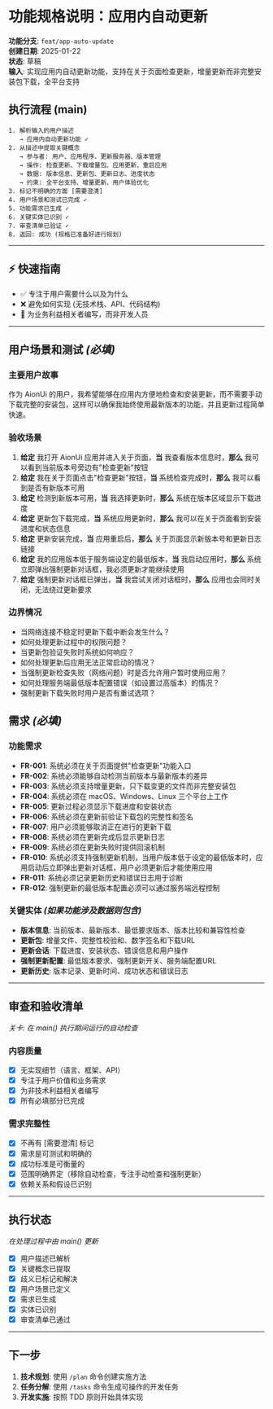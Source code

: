 # 功能规格说明：应用内自动更新

**功能分支**: `feat/app-auto-update`  
**创建日期**: 2025-01-22  
**状态**: 草稿  
**输入**: 实现应用内自动更新功能，支持在关于页面检查更新，增量更新而非完整安装包下载，全平台支持

## 执行流程 (main)
```
1. 解析输入的用户描述
   → 应用内自动更新功能 ✓
2. 从描述中提取关键概念
   → 参与者: 用户、应用程序、更新服务器、版本管理
   → 操作: 检查更新、下载增量包、应用更新、重启应用
   → 数据: 版本信息、更新包、更新日志、进度状态
   → 约束: 全平台支持、增量更新、用户体验优化
3. 标记不明确的方面 [需要澄清]
4. 用户场景和测试已完成 ✓
5. 功能需求已生成 ✓
6. 关键实体已识别 ✓
7. 审查清单已验证 ✓
8. 返回: 成功 (规格已准备好进行规划)
```

---

## ⚡ 快速指南
- ✅ 专注于用户需要什么以及为什么
- ❌ 避免如何实现 (无技术栈、API、代码结构)
- 👥 为业务利益相关者编写，而非开发人员

---

## 用户场景和测试 *(必填)*

### 主要用户故事
作为 AionUi 的用户，我希望能够在应用内方便地检查和安装更新，而不需要手动下载完整的安装包，这样可以确保我始终使用最新版本的功能，并且更新过程简单快速。

### 验收场景
1. **给定** 我打开 AionUi 应用并进入关于页面，**当** 我查看版本信息时，**那么** 我可以看到当前版本号旁边有"检查更新"按钮
2. **给定** 我在关于页面点击"检查更新"按钮，**当** 系统检查完成时，**那么** 我可以看到是否有新版本可用
3. **给定** 检测到新版本可用，**当** 我选择更新时，**那么** 系统在版本区域显示下载进度
4. **给定** 更新包下载完成，**当** 系统应用更新时，**那么** 我可以在关于页面看到安装进度和状态信息
5. **给定** 更新安装完成，**当** 应用重启后，**那么** 关于页面显示新版本号和更新日志链接
6. **给定** 我的应用版本低于服务端设定的最低版本，**当** 我启动应用时，**那么** 系统立即弹出强制更新对话框，我必须更新才能继续使用
7. **给定** 强制更新对话框已弹出，**当** 我尝试关闭对话框时，**那么** 应用也会同时关闭，无法绕过更新要求

### 边界情况
- 当网络连接不稳定时更新下载中断会发生什么？
- 如何处理更新过程中的权限问题？
- 当更新包验证失败时系统如何响应？
- 如何处理更新后应用无法正常启动的情况？
- 当强制更新检查失败（网络问题）时是否允许用户暂时使用应用？
- 如何处理服务端最低版本配置错误（如设置过高版本）的情况？
- 强制更新下载失败时用户是否有重试选项？

## 需求 *(必填)*

### 功能需求
- **FR-001**: 系统必须在关于页面提供"检查更新"功能入口
- **FR-002**: 系统必须能够自动检测当前版本与最新版本的差异
- **FR-003**: 系统必须支持增量更新，只下载变更的文件而非完整安装包
- **FR-004**: 系统必须在 macOS、Windows、Linux 三个平台上工作
- **FR-005**: 更新过程必须显示下载进度和安装状态
- **FR-006**: 系统必须在更新前验证下载包的完整性和签名
- **FR-007**: 用户必须能够取消正在进行的更新下载
- **FR-008**: 系统必须在更新完成后显示更新日志
- **FR-009**: 系统必须在更新失败时提供回滚机制
- **FR-010**: 系统必须支持强制更新机制，当用户版本低于设定的最低版本时，应用启动后立即弹出更新对话框，用户必须更新后才能使用应用
- **FR-011**: 系统必须记录更新历史和错误日志用于诊断
- **FR-012**: 强制更新的最低版本配置必须可以通过服务端远程控制

### 关键实体 *(如果功能涉及数据则包含)*
- **版本信息**: 当前版本、最新版本、最低要求版本、版本比较和兼容性检查
- **更新包**: 增量文件、完整性校验和、数字签名和下载URL
- **更新会话**: 下载进度、安装状态、错误信息和用户操作
- **强制更新配置**: 最低版本要求、强制更新开关、服务端配置URL
- **更新历史**: 版本记录、更新时间、成功状态和错误日志

---

## 审查和验收清单
*关卡: 在 main() 执行期间运行的自动检查*

### 内容质量
- [x] 无实现细节（语言、框架、API）
- [x] 专注于用户价值和业务需求
- [x] 为非技术利益相关者编写
- [x] 所有必填部分已完成

### 需求完整性
- [x] 不再有 [需要澄清] 标记
- [x] 需求是可测试和明确的
- [x] 成功标准是可衡量的
- [x] 范围明确界定（移除自动检查，专注手动检查和强制更新）
- [x] 依赖关系和假设已识别

---

## 执行状态
*在处理过程中由 main() 更新*

- [x] 用户描述已解析
- [x] 关键概念已提取
- [x] 歧义已标记和解决
- [x] 用户场景已定义
- [x] 需求已生成
- [x] 实体已识别
- [x] 审查清单已通过

---

## 下一步
1. **技术规划**: 使用 `/plan` 命令创建实施方法
2. **任务分解**: 使用 `/tasks` 命令生成可操作的开发任务
3. **开发实施**: 按照 TDD 原则开始具体实现